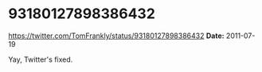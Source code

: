 # 93180127898386432
https://twitter.com/TomFrankly/status/93180127898386432
**Date:** 2011-07-19

Yay, Twitter's fixed.
